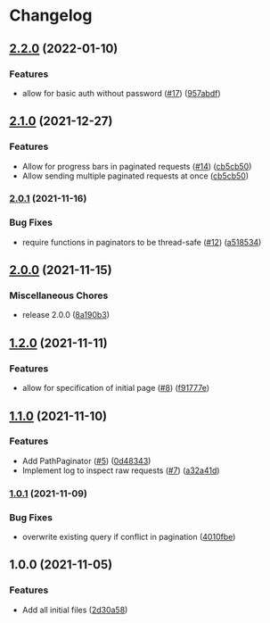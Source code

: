 # Changelog

## [2.2.0](https://www.github.com/SebRollen/vila/compare/v2.1.0...v2.2.0) (2022-01-10)


### Features

* allow for basic auth without password ([#17](https://www.github.com/SebRollen/vila/issues/17)) ([957abdf](https://www.github.com/SebRollen/vila/commit/957abdfff26efd4061eaefc85e29d39b837f7f54))

## [2.1.0](https://www.github.com/SebRollen/vila/compare/v2.0.1...v2.1.0) (2021-12-27)


### Features

* Allow for progress bars in paginated requests ([#14](https://www.github.com/SebRollen/vila/issues/14)) ([cb5cb50](https://www.github.com/SebRollen/vila/commit/cb5cb50aedb13bf4bdbac7236621002871aaf1e2))
* Allow sending multiple paginated requests at once ([cb5cb50](https://www.github.com/SebRollen/vila/commit/cb5cb50aedb13bf4bdbac7236621002871aaf1e2))

### [2.0.1](https://www.github.com/SebRollen/vila/compare/v2.0.0...v2.0.1) (2021-11-16)


### Bug Fixes

* require functions in paginators to be thread-safe ([#12](https://www.github.com/SebRollen/vila/issues/12)) ([a518534](https://www.github.com/SebRollen/vila/commit/a5185346f7714b380df3d7038a541660dc2ba434))

## [2.0.0](https://www.github.com/SebRollen/vila/compare/v1.2.0...v2.0.0) (2021-11-15)


### Miscellaneous Chores

* release 2.0.0 ([8a190b3](https://www.github.com/SebRollen/vila/commit/8a190b3d3042207ad288301276e0e5c32db9f592))

## [1.2.0](https://www.github.com/SebRollen/vila/compare/v1.1.0...v1.2.0) (2021-11-11)


### Features

* allow for specification of initial page ([#8](https://www.github.com/SebRollen/vila/issues/8)) ([f91777e](https://www.github.com/SebRollen/vila/commit/f91777e92c8075bfc33e8bdf54218a26d855ee0c))

## [1.1.0](https://www.github.com/SebRollen/vila/compare/v1.0.1...v1.1.0) (2021-11-10)


### Features

* Add PathPaginator ([#5](https://www.github.com/SebRollen/vila/issues/5)) ([0d48343](https://www.github.com/SebRollen/vila/commit/0d4834360a274c91300dce27db3f14270e0b9f2d))
* Implement log to inspect raw requests ([#7](https://www.github.com/SebRollen/vila/issues/7)) ([a32a41d](https://www.github.com/SebRollen/vila/commit/a32a41dae1871401f94699877c1df0b12e4903e9))

### [1.0.1](https://www.github.com/SebRollen/vila/compare/v1.0.0...v1.0.1) (2021-11-09)


### Bug Fixes

* overwrite existing query if conflict in pagination ([4010fbe](https://www.github.com/SebRollen/vila/commit/4010fbe0b81bf0d05e194430021d86b23fed891a))

## 1.0.0 (2021-11-05)

### Features

* Add all initial files ([2d30a58](https://www.github.com/SebRollen/vila/commit/2d30a58f63181c97010c8f036a1c05735a434aee))

